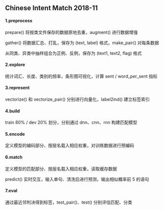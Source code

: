 ## Chinese Intent Match 2018-11

#### 1.preprocess

prepare() 将按类文件保存的数据原地去重，augment() 进行数据增强

gather() 将数据汇总、打乱，保存为 (text, label) 格式，make_pair() 对每条数据

从同类、异类中抽样组合为正例、反例，保存为 (text1, text2, flag) 格式

#### 2.explore

统计词汇、长度、类别的频率，条形图可视化，计算 sent / word_per_sent 指标

#### 3.represent

vectorize() 和 vectorize_pair() 分别进行向量化，label2ind() 建立标签索引

#### 4.build

train 80% / dev 20% 划分，分别通过 dnn、cnn、rnn 构建匹配模型

#### 5.encode

定义模型的编码部分、按层名载入相应权重，对训练数据进行预编码

#### 6.match

定义模型的匹配部分、按层名载入相应权重，读取缓存数据

predict() 实时交互，输入单句、清洗后进行预测，输出相似概率前 5 的语句

#### 7.eval

通过最近邻判决得到标签，test_pair()、test() 分别评估匹配、分类
